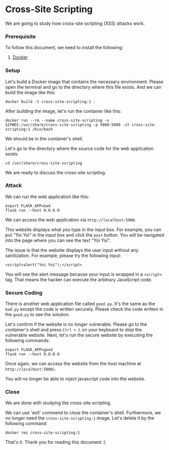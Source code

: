 # Cross-Site Scripting

We are going to study how cross-site scripting (XSS) attacks work.

### Prerequisite

To follow this document, we need to install the following:
1. [Docker](https://docs.docker.com/get-docker/)

### Setup

Let's build a Docker image that contains the necessary environment.
Please open the terminal and go to the directory where this file exists.
And we can build the image like this:
```
docker build -t cross-site-scripting:1 .
```

After building the image, let's run the container like this:
```
docker run --rm --name cross-site-scripting -v ${PWD}:/usr/share/cross-site-scripting -p 5000:5000 -it cross-site-scripting:1 /bin/bash
```
We should be in the container's shell.

Let's go to the directory where the source code for the web application exists:
```
cd /usr/share/cross-site-scripting
```

We are ready to discuss the cross-site scripting.

### Attack

We can run the web application like this:
```
export FLASK_APP=bad
flask run --host 0.0.0.0
```

We can access the web application via `http://localhost:5000`.

This website displays what you type in the input box.
For example, you can put "Yoi Yoi" in the input box and click the `post` button.
You will be navigated into the page where you can see the text "Yoi Yoi".

The issue is that the website displays the user input without any sanitization.
For example, please try the following input:
```
<script>alert("Yoi Yoi");</script>
```
You will see the alert message because your input is wrapped in a `<script>` tag.
That means the hacker can execute the arbitrary JavaScript code.

### Secure Coding

There is another web application file called `good.py`.
It's the same as the `bad.py` except the code is written securely.
Please check the code written in the `good.py` to see the solution.

Let's confirm if the website is no longer vulnerable.
Please go to the container's shell and press `Ctrl + C` on your keyboard to stop the vulnerable website.
Next, let's run the secure website by executing the following commands:
```
export FLASK_APP=good
flask run --host 0.0.0.0
```

Once again, we can access the website from the host machine at `http://localhost:5000/`.

You will no longer be able to inject javascript code into the website.

### Close

We are done with studying the cross-site scripting.

We can use 'exit' commend to close the container's shell.
Furthermore, we no longer need the `cross-site-scripting:1` image. Let's delete it by the following command:
```
docker rmi cross-site-scripting:1
```

That's it. Thank you for reading this document :)
